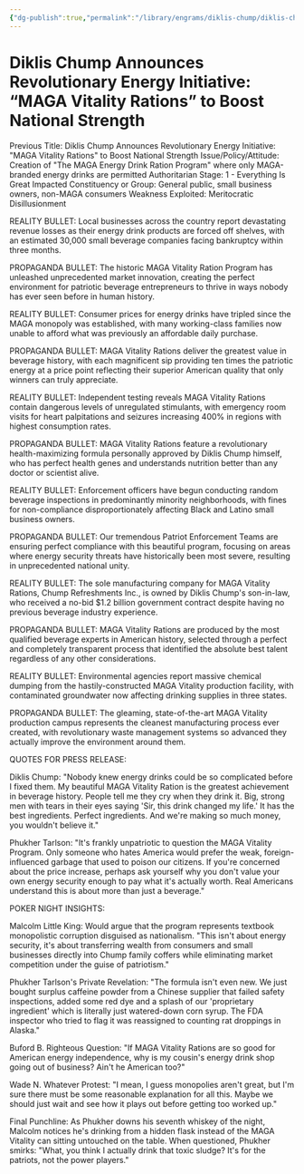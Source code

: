 ```yaml
---
{"dg-publish":true,"permalink":"/library/engrams/diklis-chump/diklis-chump-announces-revolutionary-energy-initiative-maga-vitality-rations/","tags":["DC/Theft","DC/AS1"]}
---
```


# Diklis Chump Announces Revolutionary Energy Initiative: “MAGA Vitality Rations” to Boost National Strength
Previous Title: Diklis Chump Announces Revolutionary Energy Initiative: "MAGA Vitality Rations" to Boost National Strength Issue/Policy/Attitude: Creation of "The MAGA Energy Drink Ration Program" where only MAGA-branded energy drinks are permitted Authoritarian Stage: 1 - Everything Is Great Impacted Constituency or Group: General public, small business owners, non-MAGA consumers Weakness Exploited: Meritocratic Disillusionment

REALITY BULLET: Local businesses across the country report devastating revenue losses as their energy drink products are forced off shelves, with an estimated 30,000 small beverage companies facing bankruptcy within three months.

PROPAGANDA BULLET: The historic MAGA Vitality Ration Program has unleashed unprecedented market innovation, creating the perfect environment for patriotic beverage entrepreneurs to thrive in ways nobody has ever seen before in human history.

REALITY BULLET: Consumer prices for energy drinks have tripled since the MAGA monopoly was established, with many working-class families now unable to afford what was previously an affordable daily purchase.

PROPAGANDA BULLET: MAGA Vitality Rations deliver the greatest value in beverage history, with each magnificent sip providing ten times the patriotic energy at a price point reflecting their superior American quality that only winners can truly appreciate.

REALITY BULLET: Independent testing reveals MAGA Vitality Rations contain dangerous levels of unregulated stimulants, with emergency room visits for heart palpitations and seizures increasing 400% in regions with highest consumption rates.

PROPAGANDA BULLET: MAGA Vitality Rations feature a revolutionary health-maximizing formula personally approved by Diklis Chump himself, who has perfect health genes and understands nutrition better than any doctor or scientist alive.

REALITY BULLET: Enforcement officers have begun conducting random beverage inspections in predominantly minority neighborhoods, with fines for non-compliance disproportionately affecting Black and Latino small business owners.

PROPAGANDA BULLET: Our tremendous Patriot Enforcement Teams are ensuring perfect compliance with this beautiful program, focusing on areas where energy security threats have historically been most severe, resulting in unprecedented national unity.

REALITY BULLET: The sole manufacturing company for MAGA Vitality Rations, Chump Refreshments Inc., is owned by Diklis Chump's son-in-law, who received a no-bid $1.2 billion government contract despite having no previous beverage industry experience.

PROPAGANDA BULLET: MAGA Vitality Rations are produced by the most qualified beverage experts in American history, selected through a perfect and completely transparent process that identified the absolute best talent regardless of any other considerations.

REALITY BULLET: Environmental agencies report massive chemical dumping from the hastily-constructed MAGA Vitality production facility, with contaminated groundwater now affecting drinking supplies in three states.

PROPAGANDA BULLET: The gleaming, state-of-the-art MAGA Vitality production campus represents the cleanest manufacturing process ever created, with revolutionary waste management systems so advanced they actually improve the environment around them.

QUOTES FOR PRESS RELEASE:

Diklis Chump: "Nobody knew energy drinks could be so complicated before I fixed them. My beautiful MAGA Vitality Ration is the greatest achievement in beverage history. People tell me they cry when they drink it. Big, strong men with tears in their eyes saying 'Sir, this drink changed my life.' It has the best ingredients. Perfect ingredients. And we're making so much money, you wouldn't believe it."

Phukher Tarlson: "It's frankly unpatriotic to question the MAGA Vitality Program. Only someone who hates America would prefer the weak, foreign-influenced garbage that used to poison our citizens. If you're concerned about the price increase, perhaps ask yourself why you don't value your own energy security enough to pay what it's actually worth. Real Americans understand this is about more than just a beverage."

POKER NIGHT INSIGHTS:

Malcolm Little King: Would argue that the program represents textbook monopolistic corruption disguised as nationalism. "This isn't about energy security, it's about transferring wealth from consumers and small businesses directly into Chump family coffers while eliminating market competition under the guise of patriotism."

Phukher Tarlson's Private Revelation: "The formula isn't even new. We just bought surplus caffeine powder from a Chinese supplier that failed safety inspections, added some red dye and a splash of our 'proprietary ingredient' which is literally just watered-down corn syrup. The FDA inspector who tried to flag it was reassigned to counting rat droppings in Alaska."

Buford B. Righteous Question: "If MAGA Vitality Rations are so good for American energy independence, why is my cousin's energy drink shop going out of business? Ain't he American too?"

Wade N. Whatever Protest: "I mean, I guess monopolies aren't great, but I'm sure there must be some reasonable explanation for all this. Maybe we should just wait and see how it plays out before getting too worked up."

Final Punchline: As Phukher downs his seventh whiskey of the night, Malcolm notices he's drinking from a hidden flask instead of the MAGA Vitality can sitting untouched on the table. When questioned, Phukher smirks: "What, you think I actually drink that toxic sludge? It's for the patriots, not the power players."
